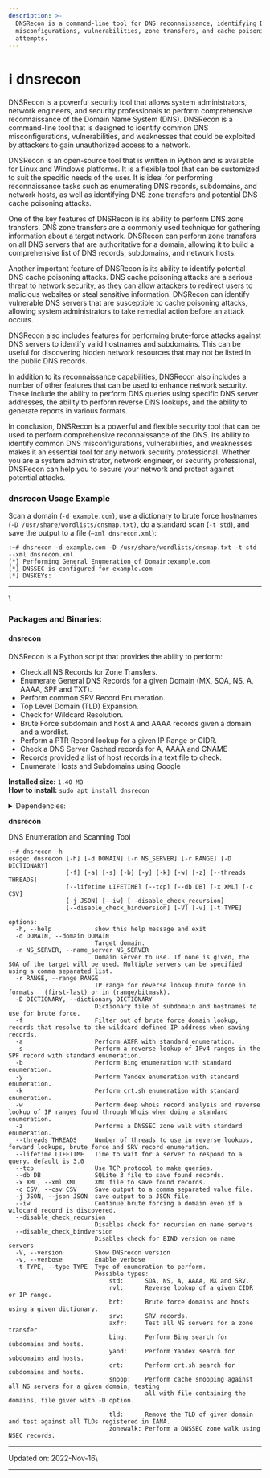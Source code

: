 ```yaml
---
description: >-
  DNSRecon is a command-line tool for DNS reconnaissance, identifying DNS
  misconfigurations, vulnerabilities, zone transfers, and cache poisoning
  attempts.
---
```


# ℹ dnsrecon

DNSRecon is a powerful security tool that allows system administrators, network engineers, and security professionals to perform comprehensive reconnaissance of the Domain Name System (DNS). DNSRecon is a command-line tool that is designed to identify common DNS misconfigurations, vulnerabilities, and weaknesses that could be exploited by attackers to gain unauthorized access to a network.

DNSRecon is an open-source tool that is written in Python and is available for Linux and Windows platforms. It is a flexible tool that can be customized to suit the specific needs of the user. It is ideal for performing reconnaissance tasks such as enumerating DNS records, subdomains, and network hosts, as well as identifying DNS zone transfers and potential DNS cache poisoning attacks.

One of the key features of DNSRecon is its ability to perform DNS zone transfers. DNS zone transfers are a commonly used technique for gathering information about a target network. DNSRecon can perform zone transfers on all DNS servers that are authoritative for a domain, allowing it to build a comprehensive list of DNS records, subdomains, and network hosts.

Another important feature of DNSRecon is its ability to identify potential DNS cache poisoning attacks. DNS cache poisoning attacks are a serious threat to network security, as they can allow attackers to redirect users to malicious websites or steal sensitive information. DNSRecon can identify vulnerable DNS servers that are susceptible to cache poisoning attacks, allowing system administrators to take remedial action before an attack occurs.

DNSRecon also includes features for performing brute-force attacks against DNS servers to identify valid hostnames and subdomains. This can be useful for discovering hidden network resources that may not be listed in the public DNS records.

In addition to its reconnaissance capabilities, DNSRecon also includes a number of other features that can be used to enhance network security. These include the ability to perform DNS queries using specific DNS server addresses, the ability to perform reverse DNS lookups, and the ability to generate reports in various formats.

In conclusion, DNSRecon is a powerful and flexible security tool that can be used to perform comprehensive reconnaissance of the DNS. Its ability to identify common DNS misconfigurations, vulnerabilities, and weaknesses makes it an essential tool for any network security professional. Whether you are a system administrator, network engineer, or security professional, DNSRecon can help you to secure your network and protect against potential attacks.

### dnsrecon Usage Example <a href="#dnsrecon-usage-example" id="dnsrecon-usage-example"></a>

Scan a domain (`-d example.com`), use a dictionary to brute force hostnames (`-D /usr/share/wordlists/dnsmap.txt)`, do a standard scan (`-t std`), and save the output to a file (`–xml dnsrecon.xml`):

```
:~# dnsrecon -d example.com -D /usr/share/wordlists/dnsmap.txt -t std --xml dnsrecon.xml
[*] Performing General Enumeration of Domain:example.com
[*] DNSSEC is configured for example.com
[*] DNSKEYs:
```

***

\


### Packages and Binaries:

#### dnsrecon <a href="#dnsrecon" id="dnsrecon"></a>

DNSRecon is a Python script that provides the ability to perform:

* Check all NS Records for Zone Transfers.
* Enumerate General DNS Records for a given Domain (MX, SOA, NS, A, AAAA, SPF and TXT).
* Perform common SRV Record Enumeration.
* Top Level Domain (TLD) Expansion.
* Check for Wildcard Resolution.
* Brute Force subdomain and host A and AAAA records given a domain and a wordlist.
* Perform a PTR Record lookup for a given IP Range or CIDR.
* Check a DNS Server Cached records for A, AAAA and CNAME
* Records provided a list of host records in a text file to check.
* Enumerate Hosts and Subdomains using Google

**Installed size:** `1.40 MB`\
**How to install:** `sudo apt install dnsrecon`

<details>

<summary>Dependencies:</summary>

* python3
* python3-dnspython
* python3-lxml
* python3-netaddr

</details>

**dnsrecon**

DNS Enumeration and Scanning Tool

```
:~# dnsrecon -h
usage: dnsrecon [-h] [-d DOMAIN] [-n NS_SERVER] [-r RANGE] [-D DICTIONARY]
                [-f] [-a] [-s] [-b] [-y] [-k] [-w] [-z] [--threads THREADS]
                [--lifetime LIFETIME] [--tcp] [--db DB] [-x XML] [-c CSV]
                [-j JSON] [--iw] [--disable_check_recursion]
                [--disable_check_bindversion] [-V] [-v] [-t TYPE]

options:
  -h, --help            show this help message and exit
  -d DOMAIN, --domain DOMAIN
                        Target domain.
  -n NS_SERVER, --name_server NS_SERVER
                        Domain server to use. If none is given, the SOA of the target will be used. Multiple servers can be specified using a comma separated list.
  -r RANGE, --range RANGE
                        IP range for reverse lookup brute force in formats   (first-last) or in (range/bitmask).
  -D DICTIONARY, --dictionary DICTIONARY
                        Dictionary file of subdomain and hostnames to use for brute force.
  -f                    Filter out of brute force domain lookup, records that resolve to the wildcard defined IP address when saving records.
  -a                    Perform AXFR with standard enumeration.
  -s                    Perform a reverse lookup of IPv4 ranges in the SPF record with standard enumeration.
  -b                    Perform Bing enumeration with standard enumeration.
  -y                    Perform Yandex enumeration with standard enumeration.
  -k                    Perform crt.sh enumeration with standard enumeration.
  -w                    Perform deep whois record analysis and reverse lookup of IP ranges found through Whois when doing a standard enumeration.
  -z                    Performs a DNSSEC zone walk with standard enumeration.
  --threads THREADS     Number of threads to use in reverse lookups, forward lookups, brute force and SRV record enumeration.
  --lifetime LIFETIME   Time to wait for a server to respond to a query. default is 3.0
  --tcp                 Use TCP protocol to make queries.
  --db DB               SQLite 3 file to save found records.
  -x XML, --xml XML     XML file to save found records.
  -c CSV, --csv CSV     Save output to a comma separated value file.
  -j JSON, --json JSON  save output to a JSON file.
  --iw                  Continue brute forcing a domain even if a wildcard record is discovered.
  --disable_check_recursion
                        Disables check for recursion on name servers
  --disable_check_bindversion
                        Disables check for BIND version on name servers
  -V, --version         Show DNSrecon version
  -v, --verbose         Enable verbose
  -t TYPE, --type TYPE  Type of enumeration to perform.
                        Possible types:
                            std:      SOA, NS, A, AAAA, MX and SRV.
                            rvl:      Reverse lookup of a given CIDR or IP range.
                            brt:      Brute force domains and hosts using a given dictionary.
                            srv:      SRV records.
                            axfr:     Test all NS servers for a zone transfer.
                            bing:     Perform Bing search for subdomains and hosts.
                            yand:     Perform Yandex search for subdomains and hosts.
                            crt:      Perform crt.sh search for subdomains and hosts.
                            snoop:    Perform cache snooping against all NS servers for a given domain, testing
                                      all with file containing the domains, file given with -D option.
                        
                            tld:      Remove the TLD of given domain and test against all TLDs registered in IANA.
                            zonewalk: Perform a DNSSEC zone walk using NSEC records.
```

***

Updated on: 2022-Nov-16\


***
